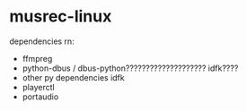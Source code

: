# musrec-linux

dependencies rn:
- ffmpreg
- python-dbus / dbus-python???????????????????? idfk????
- other py dependencies idfk
- playerctl
- portaudio